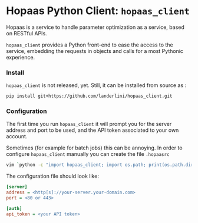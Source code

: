 # Hopaas Python Client: `hopaas_client`
Hopaas is a service to handle parameter optimization as a service, 
based on RESTful APIs.

`hopaas_client` provides a Python front-end to ease the access to the service, 
embedding the requests in objects and calls for a most Pythonic experience. 

### Install
`hopaas_client` is not released, yet. Still, it can be installed from source as :

```bash
pip install git+https://github.com/landerlini/hopaas_client.git
```

### Configuration 
The first time you run `hopaas_client` it will prompt you for the server address 
and port to be used, and the API token associated to your own account. 

Sometimes (for example for batch jobs) this can be annoying. 
In order to configure `hopaas_client` manually you can create the file `.hopaasrc`
```bash
vim `python -c "import hopaas_client; import os.path; print(os.path.dirname(hopaas_client.__file__))"`/.hopaasrc
```

The configuration file should look like:
```ini
[server]
address = <http[s]://your-server.your-domain.com>
port = <80 or 443>

[auth]
api_token = <your API token>
```




